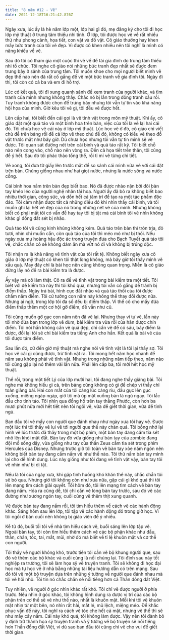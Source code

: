 ```yaml
---
title: "8 năm #12 - Vẽ"
date: 2021-12-18T16:21:42.876Z
---
```


Ngày xưa, lúc ấy là hè năm lớp một, lớp hai gì đó, mẹ đăng ký cho tôi đi học lớp mỹ thuật ở trung tâm thiếu nhi tỉnh. Ở lớp, tôi được học vẽ về rất nhiều thứ như phong cảnh, họa tiết, con vật và đồ vật. Cô giáo thường hay khen mấy bức tranh của tôi vẽ đẹp. Vì được cô khen nhiều nên tôi nghĩ là mình có năng khiếu về vẽ.

Sau đó tôi có tham gia một cuộc thi vẽ về đề tài gia đình do trung tâm thiếu nhi tổ chức. Tôi nghe cô giáo nói những bức tranh đẹp nhất sẽ được đem trưng bày ở sảnh của trung tâm. Tôi muốn khoe cho mọi người biết mình vẽ đẹp thế nào nên đã rất cố gắng để vẽ một bức tranh về gia đình tôi. Ngày đi thi, tôi còn có cả ba và em đi hỗ trợ.

Lúc có kết quả, tôi đi xung quanh sảnh để xem tranh của người khác, và tìm tranh của mình nhưng không thấy. Chắc nó bị lẫn trong đống tranh xấu rồi. Tuy tranh không được chọn để trưng bày nhưng tôi vẫn tự tin vào khả năng hội họa của mình. Giờ kêu tôi vẽ gì, tôi đều vẽ được hết.

Lên cấp hai, tôi biết đến cái gọi là vẽ tĩnh vật trong môn mỹ thuật. Khi ấy, cô giáo đặt một quả táo và một bình hoa trên bàn, việc của tôi là vẽ lại hai cái đó. Tôi chưa học vẽ cái này ở lớp mỹ thuật. Lúc học vẽ ở đó, cô giáo chỉ viết chủ đề trên bảng rồi để cả lớp vẽ theo chủ đề đó, không có kiểu vẽ theo đồ vật trước mặt như bây giờ. Dù chưa học nhưng tôi vẫn tự tin mình sẽ vẽ được. Tôi quan sát đường nét trên cái bình và quả táo rất kỹ. Tôi biết chỗ nào nên cong vào, chỗ nào nên vòng ra. Đến cả họa tiết trên thân, tôi cũng để ý hết. Sau đó tôi phác thảo tổng thể, rồi tỉ mỉ vẽ từng chi tiết.

Vẽ xong, tôi đưa tờ giấy lên trước mặt để so sánh cái mình vừa vẽ với cái đặt trên bàn. Chúng giống nhau như hai giọt nước, nhưng là nước sông và nước cống.

Cái bình hoa nằm trên bàn đẹp biết bao. Nó đã được nhào nặn bởi đôi bàn tay khéo léo của người nghệ nhân tài hoa. Người ấy đã bỏ ra không biết bao nhiêu thời gian, công sức, và dồn hết cả tâm trí để tạo ra một tác phẩm độc đáo. Tôi cảm nhận được tất cả những điều đó khi nhìn thấy cái bình, và tôi muốn ghi lại hết vẻ đẹp của nó trong những nét vẽ của mình. Nhưng không biết có phải mắt tôi có vấn đề hay tay tôi bị tật mà cái bình tôi vẽ nhìn không khác gì đống đất sét bị nhão.

Quả táo tôi vẽ cũng kinh khủng không kém. Quả táo trên bàn thì tròn trịa, đỏ tươi, nhìn chỉ muốn cắn, còn quả táo của tôi thì méo mó như bị thối. Nếu ngày xưa mụ hoàng hậu độc ác trong truyện đưa cho Bạch Tuyết quả táo tôi vẽ, chắc chắn cô sẽ không dám ăn mà vứt nó đi và không bị trúng độc.

Tôi nhận ra là khả năng vẽ tĩnh vật của tôi rất tệ. Không biết ngày xưa cô giáo ở lớp mỹ thuật có khen tôi thật lòng không, mà bây giờ tôi thấy mình vẽ xấu quá. May đây chỉ là bài học nên cũng không quan trọng. Miễn là cô giáo đừng lấy nó để ra bài kiểm tra là được.

Ấy vậy mà cô làm thật. Cô ra đề vẽ tĩnh vật trong bài kiểm tra một tiết. Tôi biết với đề kiểm tra này thì tôi khó qua, nhưng tôi vẫn cố gắng để tránh bị điểm thấp. Ngày trả bài, hình cục đất nhão và quả táo thối của tôi được chấm năm điểm. Tôi cứ tưởng con năm này không thể thay đổi được nữa. Nhưng ai ngờ, trong lớp tôi đa số đều bị điểm thấp. Vì thế cô cho mấy đứa điểm thấp thêm một cơ hội gỡ điểm, đề vẫn như cũ.

Tôi cũng muốn gỡ gạc con năm nên đã vẽ lại. Nhưng thay vì tự vẽ, lần này tôi nhờ đứa bạn trong lớp vẽ dùm, bài kiểm tra vừa rồi của hắn được chín điểm. Tôi nói hắn không cần vẽ quá đẹp, chỉ cần vẽ để có sáu, bảy điểm là được, đổi lại tôi sẽ chỉ bài kiểm tra tiếng Anh cho hắn. Kết quả là bài vẽ của tôi được tám điểm.

Sau lần đó, cứ đến giờ mỹ thuật mà nghe nói vẽ tĩnh vật là tôi lại thấy sợ. Tôi học vẽ cái gì cũng được, trừ tĩnh vật ra. Tôi mong hết năm học nhanh để năm sau không phải vẽ tĩnh vật. Nhưng trong những năm tiếp theo, năm nào tôi cũng gặp lại nó thêm vài lần nữa. Phải lên cấp ba, tôi mới hết học mỹ thuật.

Thế rồi, trong một tiết Lý của lớp mười hai, tôi đang nghe thầy giảng bài. Tôi nghe mà không hiểu gì cả, trên bảng cũng không có gì để chép vì thầy chỉ toàn giảng bài. Hai con mắt của tôi càng lúc càng ríu, đầu gục lên gục xuống, miệng ngáp ngáp, giờ tôi mà úp mặt xuống bàn là ngủ ngay. Tôi lắc đầu cho tỉnh táo. Tôi nhìn qua đồng hồ trên tay thằng Phước, còn hơn ba mươi phút nữa mới hết tiết nên tôi ngồi vẽ, vừa để giết thời gian, vừa để tỉnh ngủ.

Ban đầu tôi vẽ mấy con người que đánh nhau như ngày xưa tôi hay vẽ. Được một lúc thì tôi thấy vẽ lui vẽ tới người que thế này chán quá. Tôi bỗng nhớ lại hình vẽ lúc trước đã thấy trong một bộ phim, một bàn tay đang cầm tia sét nhô lên khỏi mặt đất. Bàn tay đó vừa giống như bàn tay của zombie đang đội mồ sống dậy, vừa giống như tay của thần Zeus cầm tia sét trong phim Hercules của Disney. Nhưng trước giờ tôi toàn vẽ bàn tay xòe năm ngón nên không biết bàn tay đang cầm nắm vẽ như thế nào. Tôi thử nắm bàn tay mình lại cho dễ hình dung. Lúc này giống như tôi đang vẽ tĩnh vật vậy, bàn tay tôi vẽ nhìn như bị dị tật.

Nếu là tôi của ngày xưa, khi gặp tình huống khó khăn thế này, chắc chắn tôi sẽ bỏ qua. Nhưng giờ tôi không còn như xưa nữa, gặp cái gì khó quá thì tôi lên mạng tìm cách giải quyết. Tối hôm đó, tôi lên mạng tìm cách vẽ bàn tay đang nắm. Hóa ra cũng dễ, tôi chỉ cần vẽ lòng bàn tay trước, sau đó vẽ các đường như xương ngón tay, cuối cùng vẽ thêm thịt xung quanh.

Vẽ được bàn tay đang nắm rồi, tôi tìm hiểu thêm về cách vẽ các hành động khác. Sáng hôm sau lên lớp, tôi tập vẽ các hành động đó trong giờ học. Vì tôi ngồi ở bàn cuối nên không bị giáo viên để ý nhiều.

Kể từ đó, buổi tối tôi về nhà tìm hiểu cách vẽ, buổi sáng lên lớp tập vẽ. Ngoài bàn tay, tôi còn tìm hiểu thêm cách vẽ các bộ phận khác như đầu, thân, chân, tóc, tai, mắt, mũi, nhờ đó mà biết về tỉ lệ khuôn mặt và cơ thể con người.

Tôi thấy vẽ người không khó, trước tiên tôi cần vẽ bộ khung người que, sau đó vẽ thêm các bộ khác và cuối cùng là nối chúng lại. Tôi định sau này tốt nghiệp ra trường, tôi sẽ làm họa sỹ vẽ truyện tranh. Tôi sẽ không đi học đại học mà tự học vẽ ở nhà bằng những tài liệu hướng dẫn có trên mạng. Sau đó tôi vẽ một bộ truyện dựa trên những ý tưởng về người que đánh nhau mà tôi vẽ hồi nhỏ. Tôi tin nó chắc chắn sẽ nổi tiếng hơn cả Thần đồng đất Việt.

Tuy nhiên, vẽ người ở góc nhìn khác rất khó. Tôi chỉ vẽ được người ở phía trước. Nếu nhìn ở góc khác, tôi không hình dung ra được vị trí của các bộ phận trên cơ thể sẽ vẽ như thế nào, nhất là khuôn mặt. Mỗi khi tôi vẽ khuôn mặt nhìn từ một bên, nó nhìn rất hài, mắt lé, mũ lệch, miệng méo. Để khắc phục vấn đề này, tôi nghĩ ra cách vẽ tóc che hết cả mặt, nhưng vẽ thế thì sẽ như mấy cây nấm. Cái này khó quá, tôi không làm được. Vậy nên tôi đành bỏ ý định trở thành họa sỹ truyện tranh và ý tưởng về bộ truyện sẽ nổi tiếng hơn Thần đồng đất Việt, vì dù sao ban đầu tôi cũng chỉ vẽ cho vui để giết thời gian.
